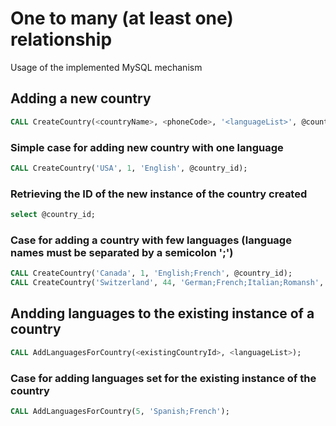 # One to many (at least one) relationship

Usage of the implemented MySQL mechanism

## Adding a new country
```sql
CALL CreateCountry(<countryName>, <phoneCode>, '<languageList>', @country_id);
```

### Simple case for adding new country with one language
```sql
CALL CreateCountry('USA', 1, 'English', @country_id);
```

### Retrieving the ID of the new instance of the country created
```sql
select @country_id;
```

### Case for adding a country with few languages (language names must be separated by a semicolon ';')
```sql
CALL CreateCountry('Canada', 1, 'English;French', @country_id);
CALL CreateCountry('Switzerland', 44, 'German;French;Italian;Romansh', @country_id);
```

## Andding languages to the existing instance of a country
```sql
CALL AddLanguagesForCountry(<existingCountryId>, <languageList>);
```

### Case for adding languages set for the existing instance of the country
```sql
CALL AddLanguagesForCountry(5, 'Spanish;French');
```


